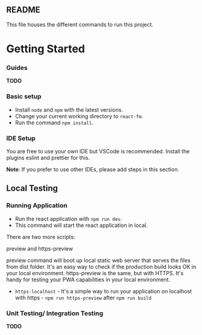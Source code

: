 ## README

This file houses the different commands to run this project.

# Getting Started

### Guides

**TODO**

### Basic setup
* Install `node` and `npm` with the latest versions.
* Change your current working directory to `react-fm`.
* Run the command `npm install`.

### IDE Setup
You are free to use your own IDE but VSCode is recommended. Install the plugins eslint and prettier for this.

**Note**: If you prefer to use other IDEs, please add steps in this section.

## Local Testing

### Running Application

* Run the react application with `npm run dev`.
* This command will start the react application in local.

There are two more scripts:

preview and https-preview

preview command will boot up local static web server that serves the files from dist folder. It's an easy way to check if the production build looks OK in your local environment.
https-preview is the same, but with HTTPS. It's handy for testing your PWA capabilities in your local environment.

* `https-localhost` - It's a simple way to run your application on localhost with https - `npm run https-preview` after `npm run build`

### Unit Testing/ Integration Testing
**TODO**
